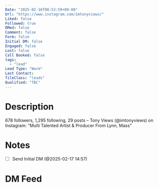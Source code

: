 ```yaml
---
Date: "2025-02-16T08:53:59+00:00"
Url: "https://www.instagram.com/imtonyviews/"
Liked: false
Followed: true
DMed: false
Comment: false
Form: false
Initial DM: false
Engaged: false
Lost: false
Call Booked: false
tags:
  - "lead"
Lead Type: "Warm"
Last Contact:
fileClass: "leads"
Qualified: "TBC"
---
```

# Description
678 followers, 1,295 following, 29 posts – Tony Views (@imtonyviews) on Instagram: "Multi Talented Artist & Producer 
From Lynn, Mass"
# Notes
- [ ] Send Initial DM (@2025-02-17 14:57)
# DM Feed